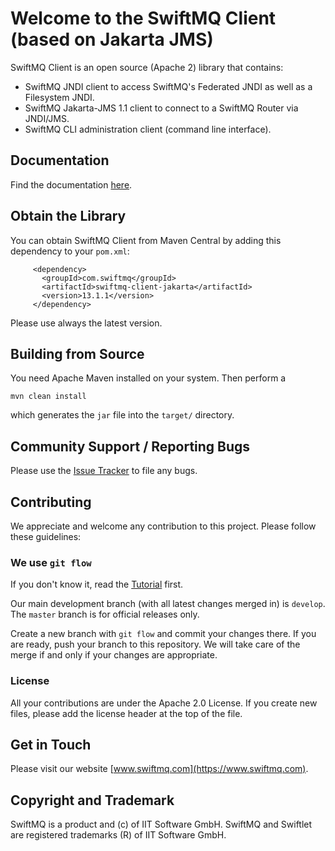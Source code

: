 # Welcome to the SwiftMQ Client (based on Jakarta JMS)

SwiftMQ Client is an open source (Apache 2) library that contains:

- SwiftMQ JNDI client to access SwiftMQ's Federated JNDI as well as a Filesystem JNDI.
- SwiftMQ Jakarta-JMS 1.1 client to connect to a SwiftMQ Router via JNDI/JMS.
- SwiftMQ CLI administration client (command line interface).

## Documentation

Find the documentation [here](https://www.swiftmq.com/docs/docs/client/intro/).

## Obtain the Library

You can obtain SwiftMQ Client from Maven Central by adding this dependency to your `pom.xml`:

```
     <dependency>
       <groupId>com.swiftmq</groupId>
       <artifactId>swiftmq-client-jakarta</artifactId>
       <version>13.1.1</version>
     </dependency>
```

Please use always the latest version.

## Building from Source

You need Apache Maven installed on your system. Then perform a

    mvn clean install

which generates the `jar` file into the `target/` directory.

## Community Support / Reporting Bugs

Please use the [Issue Tracker](https://github.com/iitsoftware/swiftmq-client/issues) to file any bugs.

## Contributing

We appreciate and welcome any contribution to this project. Please follow these guidelines:

### We use `git flow`

If you don't know it, read the [Tutorial](https://www.atlassian.com/git/tutorials/comparing-workflows/gitflow-workflow)
first.

Our main development branch (with all latest changes merged in) is `develop`. The `master` branch is for official
releases only.

Create a new branch with `git flow` and commit your changes there. If you are ready, push your branch to this
repository. We will take care of the merge if and only if your changes are appropriate.

### License

All your contributions are under the Apache 2.0 License. If you create new files, please add the license header at the
top of the file.

## Get in Touch

Please visit our website [www.swiftmq.com](https://www.swiftmq.com).

## Copyright and Trademark

SwiftMQ is a product and (c) of IIT Software GmbH. SwiftMQ and Swiftlet are registered trademarks (R) of IIT Software
GmbH.

